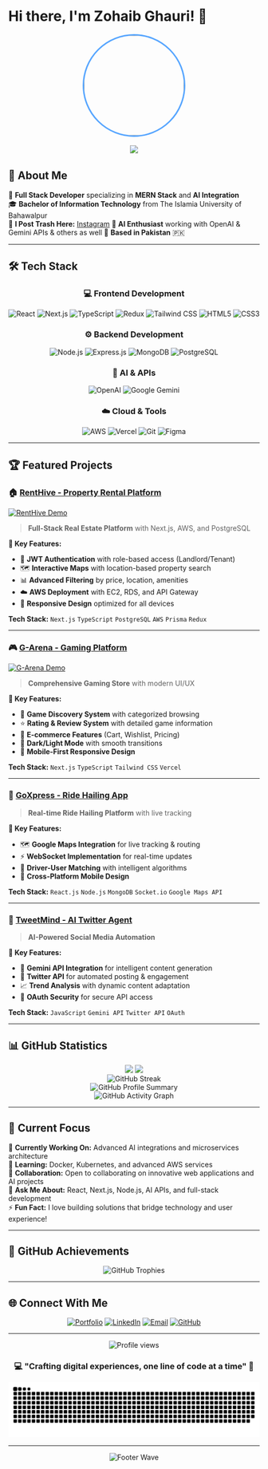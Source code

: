 # Hi there, I'm Zohaib Ghauri! 👋

<div align="center">
  <img width="200" height="200" src="https://avatars.githubusercontent.com/u/YOUR_GITHUB_USER_ID?v=4" style="border-radius: 50%; border: 3px solid #58a6ff;"/>
  <br><br>
  <img src="https://readme-typing-svg.herokuapp.com/?lines=Full+Stack+Developer;MERN+Stack+Specialist;AI+Integration+Expert;React+%26+Next.js+Developer&font=Fira%20Code&center=true&width=440&height=45&color=58a6ff&vCenter=true&size=22">
</div>

## 🚀 About Me

🎯 **Full Stack Developer** specializing in **MERN Stack** and **AI Integration**  
🎓 **Bachelor of Information Technology** from The Islamia University of Bahawalpur  
📸 **I Post Trash Here:** [Instagram](https://instagram.com/zohaibghaurii)
🌟 **AI Enthusiast** working with OpenAI & Gemini APIs & others as well
📍 **Based in Pakistan** 🇵🇰  

---

## 🛠️ Tech Stack

<div align="center">

### 💻 Frontend Development
![React](https://img.shields.io/badge/React-20232A?style=for-the-badge&logo=react&logoColor=61DAFB)
![Next.js](https://img.shields.io/badge/Next.js-000000?style=for-the-badge&logo=next.js&logoColor=white)
![TypeScript](https://img.shields.io/badge/TypeScript-007ACC?style=for-the-badge&logo=typescript&logoColor=white)
![Redux](https://img.shields.io/badge/Redux-593D88?style=for-the-badge&logo=redux&logoColor=white)
![Tailwind CSS](https://img.shields.io/badge/Tailwind_CSS-38B2AC?style=for-the-badge&logo=tailwind-css&logoColor=white)
![HTML5](https://img.shields.io/badge/HTML5-E34F26?style=for-the-badge&logo=html5&logoColor=white)
![CSS3](https://img.shields.io/badge/CSS3-1572B6?style=for-the-badge&logo=css3&logoColor=white)

### ⚙️ Backend Development
![Node.js](https://img.shields.io/badge/Node.js-43853D?style=for-the-badge&logo=node.js&logoColor=white)
![Express.js](https://img.shields.io/badge/Express.js-404D59?style=for-the-badge&logo=express&logoColor=white)
![MongoDB](https://img.shields.io/badge/MongoDB-4EA94B?style=for-the-badge&logo=mongodb&logoColor=white)
![PostgreSQL](https://img.shields.io/badge/PostgreSQL-316192?style=for-the-badge&logo=postgresql&logoColor=white)

### 🤖 AI & APIs
![OpenAI](https://img.shields.io/badge/OpenAI-412991?style=for-the-badge&logo=openai&logoColor=white)
![Google Gemini](https://img.shields.io/badge/Google_Gemini-4285F4?style=for-the-badge&logo=google&logoColor=white)

### ☁️ Cloud & Tools
![AWS](https://img.shields.io/badge/AWS-232F3E?style=for-the-badge&logo=amazon-aws&logoColor=white)
![Vercel](https://img.shields.io/badge/Vercel-000000?style=for-the-badge&logo=vercel&logoColor=white)
![Git](https://img.shields.io/badge/Git-F05032?style=for-the-badge&logo=git&logoColor=white)
![Figma](https://img.shields.io/badge/Figma-F24E1E?style=for-the-badge&logo=figma&logoColor=white)

</div>

---

## 🏆 Featured Projects

### 🏠 **[RentHive - Property Rental Platform](https://github.com/zghauri8/RentHive)**
[![RentHive Demo](https://img.shields.io/badge/🌐_Live_Demo-FF5722?style=for-the-badge)](https://main.d3cdcqx8wyv7ku.amplifyapp.com)

> **Full-Stack Real Estate Platform** with Next.js, AWS, and PostgreSQL

**🌟 Key Features:**
- 🔐 **JWT Authentication** with role-based access (Landlord/Tenant)
- 🗺️ **Interactive Maps** with location-based property search
- 📊 **Advanced Filtering** by price, location, amenities
- ☁️ **AWS Deployment** with EC2, RDS, and API Gateway
- 📱 **Responsive Design** optimized for all devices

**Tech Stack:** `Next.js` `TypeScript` `PostgreSQL` `AWS` `Prisma` `Redux`

---

### 🎮 **[G-Arena - Gaming Platform](https://github.com/zghauri8/G-Arena)**
[![G-Arena Demo](https://img.shields.io/badge/🌐_Live_Demo-4CAF50?style=for-the-badge)](https://g-arena-jrez.vercel.app)

> **Comprehensive Gaming Store** with modern UI/UX

**🌟 Key Features:**
- 🎯 **Game Discovery System** with categorized browsing
- ⭐ **Rating & Review System** with detailed game information
- 🛒 **E-commerce Features** (Cart, Wishlist, Pricing)
- 🌙 **Dark/Light Mode** with smooth transitions
- 📱 **Mobile-First Responsive Design**

**Tech Stack:** `Next.js` `TypeScript` `Tailwind CSS` `Vercel`

---

### 🚗 **[GoXpress - Ride Hailing App](https://github.com/zghauri8/GoXpress)**

> **Real-time Ride Hailing Platform** with live tracking

**🌟 Key Features:**
- 🗺️ **Google Maps Integration** for live tracking & routing
- ⚡ **WebSocket Implementation** for real-time updates
- 👥 **Driver-User Matching** with intelligent algorithms
- 📱 **Cross-Platform Mobile Design**

**Tech Stack:** `React.js` `Node.js` `MongoDB` `Socket.io` `Google Maps API`

---

### 🤖 **[TweetMind - AI Twitter Agent](https://github.com/zghauri8/TweetMind)**

> **AI-Powered Social Media Automation**

**🌟 Key Features:**
- 🧠 **Gemini API Integration** for intelligent content generation
- 🔄 **Twitter API** for automated posting & engagement
- 📈 **Trend Analysis** with dynamic content adaptation
- 🔐 **OAuth Security** for secure API access

**Tech Stack:** `JavaScript` `Gemini API` `Twitter API` `OAuth`

---

## 📊 GitHub Statistics

<div align="center">
  <img height="180em" src="https://github-readme-stats.vercel.app/api?username=zghauri8&show_icons=true&theme=tokyonight&include_all_commits=true&count_private=true&hide_border=true"/>
  <img height="180em" src="https://github-readme-stats.vercel.app/api/top-langs/?username=zghauri8&layout=compact&langs_count=8&theme=tokyonight&hide_border=true"/>
</div>

<div align="center">
  <img src="https://github-readme-streak-stats.herokuapp.com/?user=zghauri8&theme=tokyonight&hide_border=true" alt="GitHub Streak" />
</div>

<div align="center">
  <img src="https://github-profile-summary-cards.vercel.app/api/cards/profile-details?username=zghauri8&theme=tokyonight" alt="GitHub Profile Summary"/>
</div>

<div align="center">
  <img src="https://github-readme-activity-graph.vercel.app/graph?username=zghauri8&theme=tokyo-night&hide_border=true&area=true" alt="GitHub Activity Graph"/>
</div>

---

## 🎯 Current Focus

🔭 **Currently Working On:** Advanced AI integrations and microservices architecture  
🌱 **Learning:** Docker, Kubernetes, and advanced AWS services  
👯 **Collaboration:** Open to collaborating on innovative web applications and AI projects  
💬 **Ask Me About:** React, Next.js, Node.js, AI APIs, and full-stack development  
⚡ **Fun Fact:** I love building solutions that bridge technology and user experience!

---

## 🏅 GitHub Achievements

<div align="center">
  <img src="https://github-profile-trophy.vercel.app/?username=zghauri8&theme=tokyonight&no-frame=true&row=1&column=6" alt="GitHub Trophies"/>
</div>

---

## 🌐 Connect With Me

<div align="center">
  
[![Portfolio](https://img.shields.io/badge/Portfolio-FF5722?style=for-the-badge&logo=todoist&logoColor=white)](https://portfolio-ghauri.vercel.app)
[![LinkedIn](https://img.shields.io/badge/LinkedIn-0077B5?style=for-the-badge&logo=linkedin&logoColor=white)](https://linkedin.com/in/zohaib-ghauri)
[![Email](https://img.shields.io/badge/Email-D14836?style=for-the-badge&logo=gmail&logoColor=white)](mailto:zohaibg488@gmail.com)
[![GitHub](https://img.shields.io/badge/GitHub-100000?style=for-the-badge&logo=github&logoColor=white)](https://github.com/zghauri8)

</div>

---

<div align="center">
  <img src="https://komarev.com/ghpvc/?username=zghauri8&color=58a6ff&style=for-the-badge&label=Profile+Views" alt="Profile views" />
</div>

<div align="center">
  <h3>💻 "Crafting digital experiences, one line of code at a time" 🚀</h3>
  
  <img src="https://raw.githubusercontent.com/platane/snk/output/github-contribution-grid-snake-dark.svg" alt="GitHub Contribution Snake"/>
</div>

---

<div align="center">
  <img src="https://capsule-render.vercel.app/api?type=waving&color=58a6ff&height=120&section=footer" alt="Footer Wave"/>
</div>
